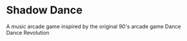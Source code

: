 # Shadow Dance
A music arcade game inspired by the original 90's arcade game Dance Dance Revolution 
